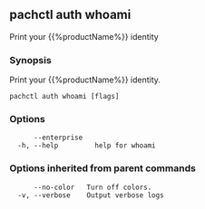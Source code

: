 ## pachctl auth whoami

Print your {{%productName%}} identity

### Synopsis

Print your {{%productName%}} identity.

```
pachctl auth whoami [flags]
```

### Options

```
      --enterprise   
  -h, --help         help for whoami
```

### Options inherited from parent commands

```
      --no-color   Turn off colors.
  -v, --verbose    Output verbose logs
```

